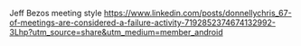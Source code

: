 

Jeff Bezos meeting style
https://www.linkedin.com/posts/donnellychris_67-of-meetings-are-considered-a-failure-activity-7192852374674132992-3Lhp?utm_source=share&utm_medium=member_android